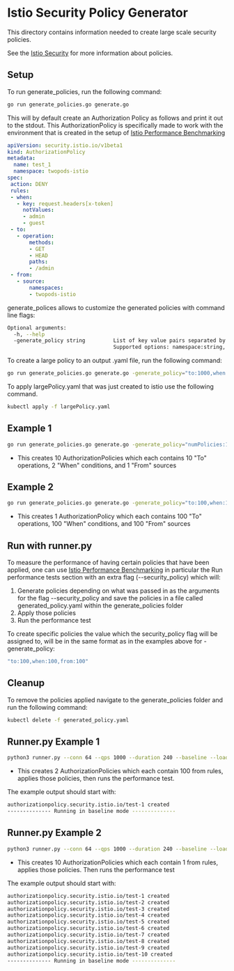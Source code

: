 # Istio Security Policy Generator

This directory contains information needed to create large scale security policies.

See the [Istio Security](https://istio.io/latest/docs/reference/config/security/) for more information about policies.

## Setup

To run generate_policies, run the following command:

```bash
go run generate_policies.go generate.go
```

This will by default create an Authorization Policy as follows and print it out to the stdout. This AuthorizationPolicy is specifically made to work with the environment that is created in the setup of [Istio Performance Benchmarking](https://github.com/istio/tools/tree/master/perf/benchmark)

```yaml
apiVersion: security.istio.io/v1beta1
kind: AuthorizationPolicy
metadata:
  name: test_1
  namespace: twopods-istio
spec:
 action: DENY
 rules:
 - when:
   - key: request.headers[x-token]
     notValues:
     - admin
     - guest
 - to:
   - operation:
       methods:
       - GET
       - HEAD
       paths:
       - /admin
 - from:
   - source:
       namespaces:
       - twopods-istio
```

generate_polices allows to customize the generated policies with command line flags:

```bash
Optional arguments:
  -h, --help
  -generate_policy string         List of key value pairs separated by commas.
                                  Supported options: namespace:string, action:DENY/ALLOW, policyType:AuthorizationPolicy, numPolicies:int, when:int, from:int, to:int  (default "numPolicies:1")
```

To create a large policy to an output .yaml file, run the following command:

```bash
go run generate_policies.go generate.go -generate_policy="to:1000,when:1000,from:1000" > largePolicy.yaml
```

To apply largePolicy.yaml that was just created to istio use the following command.

```bash
kubectl apply -f largePolicy.yaml
```

## Example 1

```bash
go run generate_policies.go generate.go -generate_policy="numPolicies:10,to:10,when:2,from:1"
```

- This creates 10 AuthorizationPolicies which each contains 10 "To" operations, 2 "When" conditions, and 1 "From" sources

## Example 2

```bash
go run generate_policies.go generate.go -generate_policy="to:100,when:100,from:100"
```

- This creates 1 AuthorizationPolicy which each contains 100 "To" operations, 100 "When" conditions, and 100 "From" sources

## Run with runner.py

To measure the performance of having certain policies that have been applied, one can use [Istio Performance Benchmarking](https://github.com/istio/tools/tree/master/perf/benchmark) in particular the Run performance tests section with an extra flag (--security_policy) which will:
 1.  Generate policies depending on what was passed in as the arguments for the flag --security_policy and save the policies in a file called generated_policy.yaml within the generate_policies folder
 2. Apply those policies
 3. Run the performance test

To create specific policies the value which the security_policy flag will be assigned to, will be in the same format as in the examples above for -generate_policy:

```bash
"to:100,when:100,from:100"
```

## Cleanup

To remove the policies applied navigate to the generate_policies folder and run the following command:

```bash
kubectl delete -f generated_policy.yaml
```

## Runner.py Example 1

```bash
python3 runner.py --conn 64 --qps 1000 --duration 240 --baseline --load_gen_type=fortio --telemetry_mode=v2-nullvm --security_policy="numPolicies:1,from:100"
```

- This creates 2 AuthorizationPolicies which each contain 100 from rules, applies those policies, then runs the performance test.

The example output should start with:

```bash
authorizationpolicy.security.istio.io/test-1 created
-------------- Running in baseline mode --------------
```

## Runner.py Example 2

```bash
python3 runner.py --conn 64 --qps 1000 --duration 240 --baseline --load_gen_type=fortio --telemetry_mode=v2-nullvm --security_policy="numPolicies:10,from:1"
```

- This creates 10 AuthorizationPolicies which each contain 1 from rules, applies those policies. Then runs the performance test

The example output should start with:

```bash
authorizationpolicy.security.istio.io/test-1 created
authorizationpolicy.security.istio.io/test-2 created
authorizationpolicy.security.istio.io/test-3 created
authorizationpolicy.security.istio.io/test-4 created
authorizationpolicy.security.istio.io/test-5 created
authorizationpolicy.security.istio.io/test-6 created
authorizationpolicy.security.istio.io/test-7 created
authorizationpolicy.security.istio.io/test-8 created
authorizationpolicy.security.istio.io/test-9 created
authorizationpolicy.security.istio.io/test-10 created
-------------- Running in baseline mode --------------
```
